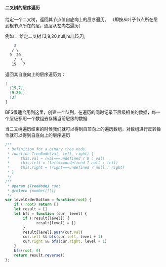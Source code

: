 #### 二叉树的层序遍历

给定一个二叉树，返回其节点值自底向上的层序遍历。 （即按从叶子节点所在层到根节点所在的层，逐层从左向右遍历）

例如：
给定二叉树 [3,9,20,null,null,15,7],

```markdown
    3
   / \
  9  20
    /  \
   15   7

```
返回其自底向上的层序遍历为：

```markdown
[
  [15,7],
  [9,20],
  [3]
]
```

BFS很适合用到这里，创建一个队列，在遍历的同时记录下层级相关的数据，每一个层级都用一个数组去存储当前层级的数据

当二叉树遍历结束的时候我们就可以得到自顶向上的遍历数组，对数组进行反转操作就可以得到自底向上的层序遍历

```javascript
/**
 * Definition for a binary tree node.
 * function TreeNode(val, left, right) {
 *     this.val = (val===undefined ? 0 : val)
 *     this.left = (left===undefined ? null : left)
 *     this.right = (right===undefined ? null : right)
 * }
 */
/**
 * @param {TreeNode} root
 * @return {number[][]}
 */
var levelOrderBottom = function(root) {
    if (!root) return []
    let result = []
    let bfs = function (cur, level) {
        if (!result[level]) {
              result[level] = []
        }
        result[level].push(cur.val)
        cur.left && bfs(cur.left, level + 1)
        cur.right && bfs(cur.right, level + 1)
    }
    bfs(root, 0)
    return result.reverse()
};
```
